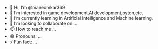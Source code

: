 - 👋 Hi, I’m @maneomkar369
- 👀 I’m interested in game development,AI development,pyton,etc.
- 🌱 I’m currently learning in Artificial Intelligence and Machine learning.
- 💞️ I’m looking to collaborate on ...
- 📫 How to reach me ...
- 😄 Pronouns: ...
- ⚡ Fun fact: ...

<!---
maneomkar369/maneomkar369 is a ✨ special ✨ repository because its `README.md` (this file) appears on your GitHub profile.
You can click the Preview link to take a look at your changes.
--->
